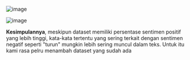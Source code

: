 ![image](https://github.com/22bayusetia/PyCuan/assets/90087096/4d9b1948-3525-4356-9fc0-989e315aa000)

![image](https://github.com/22bayusetia/PyCuan/assets/90087096/d5faaf96-a306-41b8-8243-63e82b96c1db)

**Kesimpulannya**, meskipun dataset memiliki persentase sentimen positif yang lebih tinggi, kata-kata tertentu yang sering terkait dengan sentimen negatif seperti "turun" mungkin lebih sering muncul dalam teks. Untuk itu kami rasa pelru menambah dataset yang sudah ada
